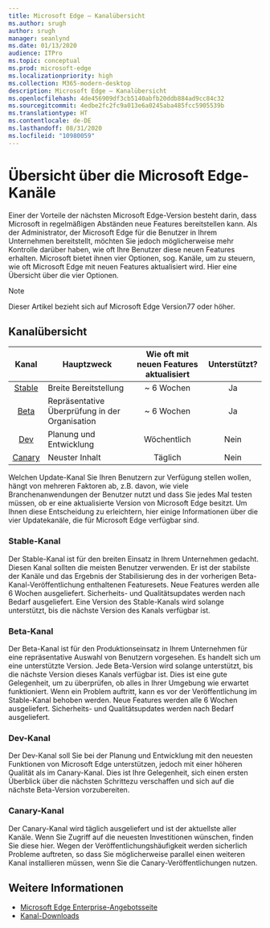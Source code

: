 ```yaml
---
title: Microsoft Edge – Kanalübersicht
ms.author: srugh
author: srugh
manager: seanlynd
ms.date: 01/13/2020
audience: ITPro
ms.topic: conceptual
ms.prod: microsoft-edge
ms.localizationpriority: high
ms.collection: M365-modern-desktop
description: Microsoft Edge – Kanalübersicht
ms.openlocfilehash: 4de456909df3cb5140abfb20ddb884ad9cc84c32
ms.sourcegitcommit: 4edbe2fc2fc9a013e6a0245aba485fcc5905539b
ms.translationtype: HT
ms.contentlocale: de-DE
ms.lasthandoff: 08/31/2020
ms.locfileid: "10980059"
---
```

# Übersicht über die Microsoft Edge-Kanäle

Einer der Vorteile der nächsten Microsoft Edge-Version besteht darin, dass Microsoft in regelmäßigen Abständen neue Features bereitstellen kann. Als der Administrator, der Microsoft Edge für die Benutzer in Ihrem Unternehmen bereitstellt, möchten Sie jedoch möglicherweise mehr Kontrolle darüber haben, wie oft Ihre Benutzer diese neuen Features erhalten. Microsoft bietet ihnen vier Optionen, sog. Kanäle, um zu steuern, wie oft Microsoft Edge mit neuen Features aktualisiert wird. Hier eine Übersicht über die vier Optionen.
  
> [!NOTE]
> Dieser Artikel bezieht sich auf Microsoft Edge Version77 oder höher.

## Kanalübersicht

|Kanal|Hauptzweck|Wie oft mit neuen Features aktualisiert|Unterstützt?|
|:---:|---|:---:|:---:|
|[Stable](#stable-channel)|Breite Bereitstellung|~ 6 Wochen|Ja|
|[Beta](#beta-channel)|Repräsentative Überprüfung in der Organisation|~ 6 Wochen|Ja|
|[Dev](#dev-channel)|Planung und Entwicklung|Wöchentlich|Nein|
|[Canary](#canary-channel)|Neuster Inhalt|Täglich|Nein|

Welchen Update-Kanal Sie Ihren Benutzern zur Verfügung stellen wollen, hängt von mehreren Faktoren ab, z.B. davon, wie viele Branchenanwendungen der Benutzer nutzt und dass Sie jedes Mal testen müssen, ob er eine aktualisierte Version von Microsoft Edge besitzt. Um Ihnen diese Entscheidung zu erleichtern, hier einige Informationen über die vier Updatekanäle, die für Microsoft Edge verfügbar sind.

### Stable-Kanal

Der Stable-Kanal ist für den breiten Einsatz in Ihrem Unternehmen gedacht. Diesen Kanal sollten die meisten Benutzer verwenden. Er ist der stabilste der Kanäle und das Ergebnis der Stabilisierung des in der vorherigen Beta-Kanal-Veröffentlichung enthaltenen Featuresets. Neue Features werden alle 6 Wochen ausgeliefert. Sicherheits- und Qualitätsupdates werden nach Bedarf ausgeliefert. Eine Version des Stable-Kanals wird solange unterstützt, bis die nächste Version des Kanals verfügbar ist.

### Beta-Kanal

Der Beta-Kanal ist für den Produktionseinsatz in Ihrem Unternehmen für eine repräsentative Auswahl von Benutzern vorgesehen. Es handelt sich um eine unterstützte Version. Jede Beta-Version wird solange unterstützt, bis die nächste Version dieses Kanals verfügbar ist. Dies ist eine gute Gelegenheit, um zu überprüfen, ob alles in Ihrer Umgebung wie erwartet funktioniert. Wenn ein Problem auftritt, kann es vor der Veröffentlichung im Stable-Kanal behoben werden. Neue Features werden alle 6 Wochen ausgeliefert. Sicherheits- und Qualitätsupdates werden nach Bedarf ausgeliefert.

### Dev-Kanal

Der Dev-Kanal soll Sie bei der Planung und Entwicklung mit den neuesten Funktionen von Microsoft Edge unterstützen, jedoch mit einer höheren Qualität als im Canary-Kanal. Dies ist Ihre Gelegenheit, sich einen ersten Überblick über die nächsten Schrittezu verschaffen und sich auf die nächste Beta-Version vorzubereiten.

### Canary-Kanal

Der Canary-Kanal wird täglich ausgeliefert und ist der aktuellste aller Kanäle. Wenn Sie Zugriff auf die neuesten Investitionen wünschen, finden Sie diese hier. Wegen der Veröffentlichungshäufigkeit werden sicherlich Probleme auftreten, so dass Sie möglicherweise parallel einen weiteren Kanal installieren müssen, wenn Sie die Canary-Veröffentlichungen nutzen.

## Weitere Informationen

- [Microsoft Edge Enterprise-Angebotsseite](https://aka.ms/EdgeEnterprise)
- [Kanal-Downloads](https://aka.ms/EdgeEnterprise)
